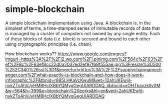 # simple-blockchain
A simple blockchain implementation using Java.
A blockchain is, in the simplest of terms, a time-stamped series of immutable records of data that is managed by a cluster of computers not owned by any single entity. Each of these blocks of data (i.e. block) is secured and bound to each other using cryptographic principles (i.e. chain).

How blockchain works??
https://www.google.com/imgres?imgurl=https%3A%2F%2Fi2.wp.com%2Fi.pinimg.com%2F564x%2F63%2Fef%2F8c%2F63ef8cc22d0a2037ed2ef97f69f555ae.jpg%3Fresize%3D500%252C340%26ssl%3D1&imgrefurl=https%3A%2F%2Fsupplychaingamechanger.com%2Fwhat-exactly-is-blockchain-and-how-does-it-work-infographic%2F&tbnid=r885LHKaVcKwuM&vet=12ahUKEwijl-nykZTsAhVJyHMBHclXBbYQMygGegUIARDDAQ..i&docid=xOHTkavzklIv0M&w=564&h=399&q=blockchain%20eorks&hl=en&ved=2ahUKEwijl-nykZTsAhVJyHMBHclXBbYQMygGegUIARDDAQ
